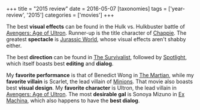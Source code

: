 +++
title = "2015 review"
date = 2016-05-07
[taxonomies]
tags = ['year-review', '2015']
categories = ['movies']
+++

The best **visual effects** can be found in the Hulk vs. Hulkbuster
battle of [Avengers: Age of Ultron]. Runner-up is the title character of
[Chappie]. The greatest **spectacle** is [Jurassic World], whose visual
effects aren't shabby either.

The best **direction** can be found in [The Survivalist], followed by
[Spotlight], which itself boasts best **editing** and **dialog**.

My **favorite performance** is that of Benedict Wong in [The Martian],
while my **favorite villain** is Scarlet, the lead villain of [Minions].
That movie also boasts best **visual design**. My **favorite character**
is Ultron, the lead villain in [Avengers: Age of Ultron]. The most
**desirable gal** is Sonoya Mizuno in [Ex Machina], which also happens
to have the **best dialog**.

  [Avengers: Age of Ultron]: http://tshepang.net/avengers-age-of-ultron
  [Chappie]: http://tshepang.net/chappie
  [Jurassic World]: http://tshepang.net/jurassic-world
  [The Survivalist]: http://tshepang.net/the-survivalist
  [Spotlight]: http://tshepang.net/spotlight
  [The Martian]: http://tshepang.net/the-martian
  [Minions]: http://tshepang.net/minions
  [Ex Machina]: http://tshepang.net/ex-machina

